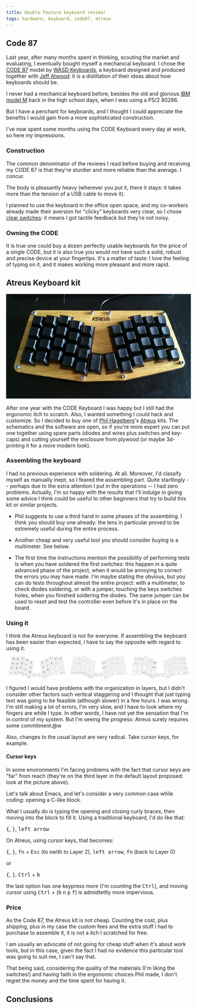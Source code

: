 ```yaml
---
title: Double Feature keyboard review!
tags: hardware, keyboard, code87, atreus
---
```


## Code 87

Last year, after many months spent in thinking, scouting the market
and evaluating, I eventually bought myself a mechanical keyboard. I
chose the
[CODE 87](http://www.wasdkeyboards.com/index.php/code-87-key-mechanical-keyboard.html)
model by [WASD Keyboards](http://www.wasdkeyboards.com/), a keyboard
designed and produced together with
[Jeff Atwood](http://blog.codinghorror.com/the-code-keyboard/): it is
a distillation of their ideas about how keyboards should be.

I never had a mechanical keyboard before, besides the old and glorious
[IBM model M](https://en.wikipedia.org/wiki/Model_M_keyboard) back in
the high school days, when I was using a PS/2 80286.

But I have a penchant for keyboards, and I thought I could appreciate
the benefits I would gain from a more sophisticated construction. 

I've now spent some months using the CODE Keyboard every day at work,
so here my impressions.

### Construction

The common denominator of the reviews I read before buying and
receiving my CODE 87 is that they're sturdier and more reliable than
the average.  I concur.

The body is pleasantly heavy (wherever you put it, there it stays: it
takes more than the tension of a USB cable to move it).

I planned to use the keyboard in the office open space, and my
co-workers already made their aversion for "clicky" keyboards very
clear, so I chose
[clear switches](http://deskthority.net/wiki/Cherry_MX_Clear): it
means I got tactile feedback but they're not noisy.

### Owning the CODE

It is true one could buy a dozen perfectly usable keyboards for the
price of a single CODE, but it is also true you would not have such a
solid, robust and precise device at your fingertips. It's a matter of
taste: I love the feeling of typing on it, and it makes working more
pleasant and more rapid.

## Atreus Keyboard kit

![My Atreus keyboard, assembled](/images/atreus-small.jpg)

After one year with the CODE Keyboard I was happy but I still had the
ergonomic itch to scratch. Also, I wanted something I could hack and
customize. So I decided to buy one of
[Phil Hagelberg](http://technomancy.us/)'s
[Atreus](http://atreus.technomancy.us/) kits. The schematics and the
software are open, so if you're more expert you can put one together
using spare parts (diodes and wires plus switches and key-caps) and
cutting yourself the enclosure from plywood (or maybe 3d-printing it
for a more modern look).

### Assembling the keyboard

I had no previous experience with soldering. At all. Moreover, I'd
classify myself as manually inept, so I feared the assembling
part. Quite startlingly -- perhaps due to the extra attention I put in
the operations -- I had zero problems. Actually, I'm so happy with the
results that I'll indulge in giving some advice I think could be
useful to other beginners that try to build this kit or similar
projects.

* Phil suggests to use a third hand in some phases of the
  assembling. I think you should buy one already: the lens in
  particular proved to be extremely useful during the entire process.

* Another cheap and very useful tool you should consider buying is a
  multimeter. See below.
  
* The first time the instructions mention the possibility of
  performing tests is when you have soldered the first switches: this
  happen in a quite advanced phase of the project, when it would be
  annoying to correct the errors you may have made. I'm maybe stating
  the obvious, but you can do tests throughout almost the entire
  project: with a multimeter, to check diodes soldering, or with a
  jumper, touching the keys switches holes, when you finished
  soldering the diodes. The same jumper can be used to reset and test
  the controller even before it's in place on the board.

### Using it

I think the Atreus keyboard is not for everyone. If assembling the
keyboard has been easier than expected, I have to say the opposite
with regard to using it.

![Atreus QWERTY layers (L0, L1, L2)](/images/atreus-layout-small.png)

I figured I would have problems with the organization in layers, but I
didn't consider other factors such vertical staggering and I thought
that just typing text was going to be feasible (although slower) in a
few hours. I was wrong. I'm still making a lot of errors, I'm very
slow, and I have to look where my fingers are while I type. In other
words, I have not yet the sensation that I'm in control of my
system. But I'm seeing the progress: Atreus surely requires some
commitment.@w

Also, changes to the usual layout are very radical. Take cursor keys,
for example.

#### Cursor keys

In some environments I'm facing problems with the fact
that cursor keys are "far" from reach (they're on the third layer in
the default layout proposed: look at the picture above).

Let's talk about Emacs, and let's consider a very common case while
coding: opening a C-like block.

What I usually do is typing the opening and closing curly braces, then
moving into the block to fill it. Using a traditional keyboard, I'd do
like that:

<kbd>{</kbd>, <kbd>}</kbd>, <kbd>left arrow</kbd> 

On Atreus, using cursor keys, that becomes:

<kbd>{</kbd>, <kbd>}</kbd>, <kbd>fn</kbd> + <kbd>Esc</kbd> (to swith
to Layer 2), <kbd>left arrow</kbd>, <kbd>fn</kbd> (back to Layer 0)

or

<kbd>{</kbd>, <kbd>}</kbd>, <kbd>Ctrl</kbd> + <kbd>b</kbd>

the last option has one keypress more (I'm counting the
<kbd>Ctrl</kbd>), and moving cursor using <kbd>Ctrl</kbd> +
(<kbd>b</kbd> <kbd>n</kbd> <kbd>p</kbd> <kbd>f</kbd>) is admidtettly
more impervious.

### Price

As the Code 87, the Atreus kit is not cheap. Counting the cost, plus
shipping, plus in my case the custom fees and the extra stuff I had to
purchase to assemble it, it is not a itch I scratched for free.

I am usually an advocate of not going for cheap stuff when it's about
work tools, but in this case, given the fact I had no evidence this
particular tool was going to suit me, I can't say that.

That being said, considering the quality of the materials (I'm liking
the switches!) and having faith in the ergonomic choices Phil made, I
don't regret the money and the time spent for having it.

## Conclusions

